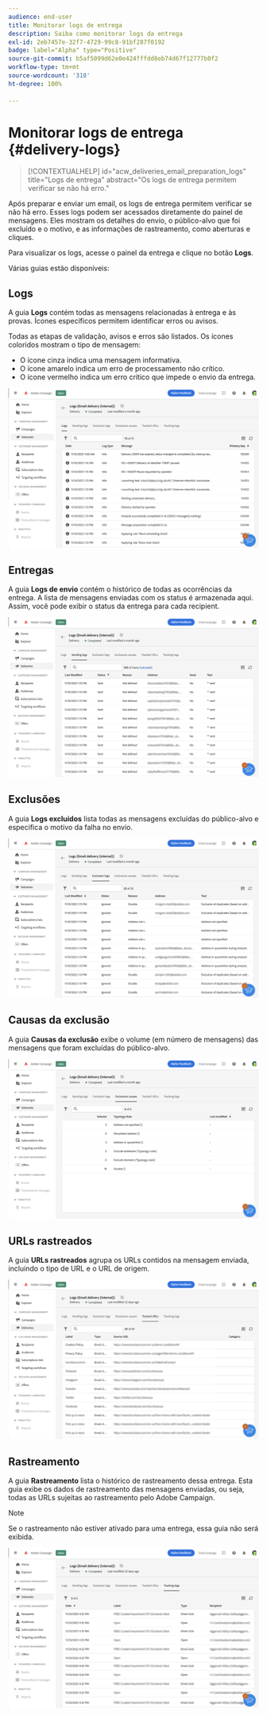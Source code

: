 ```yaml
---
audience: end-user
title: Monitorar logs de entrega
description: Saiba como monitorar logs da entrega
exl-id: 2eb7457e-32f7-4729-99c8-91bf287f0192
badge: label="Alpha" type="Positive"
source-git-commit: b5af5099d62e0e424fffdd8eb74d67f12777b0f2
workflow-type: tm+mt
source-wordcount: '310'
ht-degree: 100%

---
```


# Monitorar logs de entrega {#delivery-logs}

>[!CONTEXTUALHELP]
>id="acw_deliveries_email_preparation_logs"
>title="Logs de entrega"
>abstract="Os logs de entrega permitem verificar se não há erro."

Após preparar e enviar um email, os logs de entrega permitem verificar se não há erro. Esses logs podem ser acessados diretamente do painel de mensagens. Eles mostram os detalhes do envio, o público-alvo que foi excluído e o motivo, e as informações de rastreamento, como aberturas e cliques.

Para visualizar os logs, acesse o painel da entrega e clique no botão **Logs**.

Várias guias estão disponíveis:

## Logs

A guia **Logs** contém todas as mensagens relacionadas à entrega e às provas. Ícones específicos permitem identificar erros ou avisos.

Todas as etapas de validação, avisos e erros são listados. Os ícones coloridos mostram o tipo de mensagem:

* O ícone cinza indica uma mensagem informativa.
* O ícone amarelo indica um erro de processamento não crítico.
* O ícone vermelho indica um erro crítico que impede o envio da entrega.

![](assets/logs.png)

## Entregas

A guia **Logs de envio** contém o histórico de todas as ocorrências da entrega. A lista de mensagens enviadas com os status é armazenada aqui. Assim, você pode exibir o status da entrega para cada recipient.

![](assets/logs2.png)

## Exclusões

A guia **Logs excluídos** lista todas as mensagens excluídas do público-alvo e especifica o motivo da falha no envio.

![](assets/logs3.png)

## Causas da exclusão

A guia **Causas da exclusão** exibe o volume (em número de mensagens) das mensagens que foram excluídas do público-alvo.

![](assets/logs4.png)

## URLs rastreados

A guia **URLs rastreados** agrupa os URLs contidos na mensagem enviada, incluindo o tipo de URL e o URL de origem.

![](assets/logs5.png)

## Rastreamento

A guia **Rastreamento** lista o histórico de rastreamento dessa entrega. Esta guia exibe os dados de rastreamento das mensagens enviadas, ou seja, todas as URLs sujeitas ao rastreamento pelo Adobe Campaign.

>[!NOTE]
>
>Se o rastreamento não estiver ativado para uma entrega, essa guia não será exibida.

![](assets/logs6.png)
